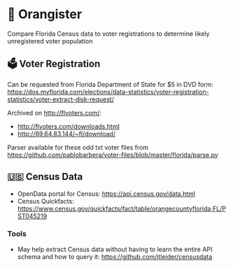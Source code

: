# 🍊 Orangister

Compare Florida Census data to voter registrations to determine likely unregistered voter population

## 🗳 Voter Registration

Can be requested from Florida Department of State for $5 in DVD form: https://dos.myflorida.com/elections/data-statistics/voter-registration-statistics/voter-extract-disk-request/

Archived on http://flvoters.com/:
- http://flvoters.com/downloads.html
- http://69.64.83.144/~fl/download/

Parser available for these odd txt voter files from https://github.com/pablobarbera/voter-files/blob/master/florida/parse.py 

## 🇺🇸 Census Data

- OpenData portal for Census: https://api.census.gov/data.html
- Census Quickfacts: https://www.census.gov/quickfacts/fact/table/orangecountyflorida,FL/PST045219

### Tools

- May help extract Census data without having to learn the entire API schema and how to query it: https://github.com/jtleider/censusdata
